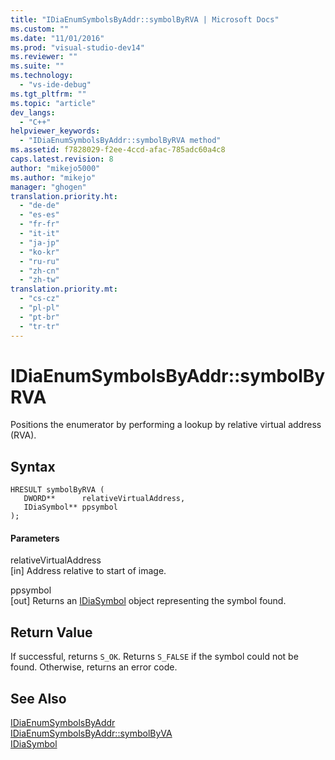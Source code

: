 ```yaml
---
title: "IDiaEnumSymbolsByAddr::symbolByRVA | Microsoft Docs"
ms.custom: ""
ms.date: "11/01/2016"
ms.prod: "visual-studio-dev14"
ms.reviewer: ""
ms.suite: ""
ms.technology: 
  - "vs-ide-debug"
ms.tgt_pltfrm: ""
ms.topic: "article"
dev_langs: 
  - "C++"
helpviewer_keywords: 
  - "IDiaEnumSymbolsByAddr::symbolByRVA method"
ms.assetid: f7828029-f2ee-4ccd-afac-785adc60a4c8
caps.latest.revision: 8
author: "mikejo5000"
ms.author: "mikejo"
manager: "ghogen"
translation.priority.ht: 
  - "de-de"
  - "es-es"
  - "fr-fr"
  - "it-it"
  - "ja-jp"
  - "ko-kr"
  - "ru-ru"
  - "zh-cn"
  - "zh-tw"
translation.priority.mt: 
  - "cs-cz"
  - "pl-pl"
  - "pt-br"
  - "tr-tr"
---
```

# IDiaEnumSymbolsByAddr::symbolByRVA
Positions the enumerator by performing a lookup by relative virtual address (RVA).  
  
## Syntax  
  
```cpp#  
HRESULT symbolByRVA (   
   DWORD**      relativeVirtualAddress,  
   IDiaSymbol** ppsymbol  
);  
```  
  
#### Parameters  
 relativeVirtualAddress  
 [in] Address relative to start of image.  
  
 ppsymbol  
 [out] Returns an [IDiaSymbol](../../debugger/debug-interface-access/idiasymbol.md) object representing the symbol found.  
  
## Return Value  
 If successful, returns `S_OK`. Returns `S_FALSE` if the symbol could not be found. Otherwise, returns an error code.  
  
## See Also  
 [IDiaEnumSymbolsByAddr](../../debugger/debug-interface-access/idiaenumsymbolsbyaddr.md)   
 [IDiaEnumSymbolsByAddr::symbolByVA](../../debugger/debug-interface-access/idiaenumsymbolsbyaddr-symbolbyva.md)   
 [IDiaSymbol](../../debugger/debug-interface-access/idiasymbol.md)